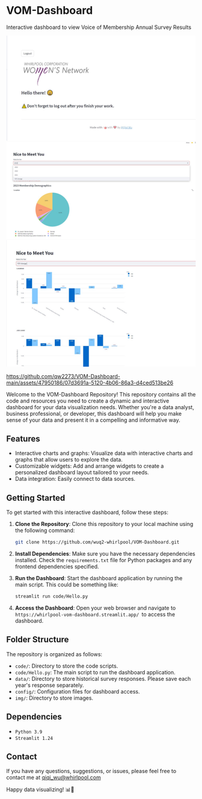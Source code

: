 # VOM-Dashboard
Interactive dashboard to view Voice of Membership Annual Survey Results

![Dashboard Screenshot](./img/dashboard_screenshot_2.jpg)
![Dashboard Screenshot](./img/dashboard_screenshot_1.jpg)
![Dashboard Screenshot](./img/dashboard_screenshot_3.jpg)


https://github.com/qw2273/VOM-Dashboard-main/assets/47950186/07d3691a-5120-4b06-86a3-d4ced513be26


Welcome to the VOM-Dashboard Repository! This repository contains all the code and resources you need to create a dynamic and interactive dashboard for your data visualization needs. Whether you're a data analyst, business professional, or developer, this dashboard will help you make sense of your data and present it in a compelling and informative way.

## Features

- Interactive charts and graphs: Visualize data with interactive charts and graphs that allow users to explore the data.
- Customizable widgets: Add and arrange widgets to create a personalized dashboard layout tailored to your needs.
- Data integration: Easily connect to data sources. 

## Getting Started

To get started with this interactive dashboard, follow these steps:

1. **Clone the Repository**: Clone this repository to your local machine using the following command:

   ```bash
   git clone https://github.com/wuq2-whirlpool/VOM-Dashboard.git
   ```

2. **Install Dependencies**: Make sure you have the necessary dependencies installed. Check the `requirements.txt` file for Python packages and any frontend dependencies specified.

3. **Run the Dashboard**: Start the dashboard application by running the main script. This could be something like:

   ```bash
   streamlit run code/Hello.py
   ```

6. **Access the Dashboard**: Open your web browser and navigate to `https://whirlpool-vom-dashboard.streamlit.app/
`to access the dashboard. 

## Folder Structure

The repository is organized as follows:
- `code/`:  Directory to store the code scripts.
- `code/Hello.py`: The main script to run the dashboard application.
- `data/`: Directory to store historical survey responses. Please save each year's response separately.
- `config/`: Configuration files for dashboard access.
- `img/`: Directory to store images.  

## Dependencies

- `Python 3.9`
- `Streamlit 1.24`


## Contact

If you have any questions, suggestions, or issues, please feel free to contact me at qiqi_wu@whirlpool.com

Happy data visualizing! 📊🚀
